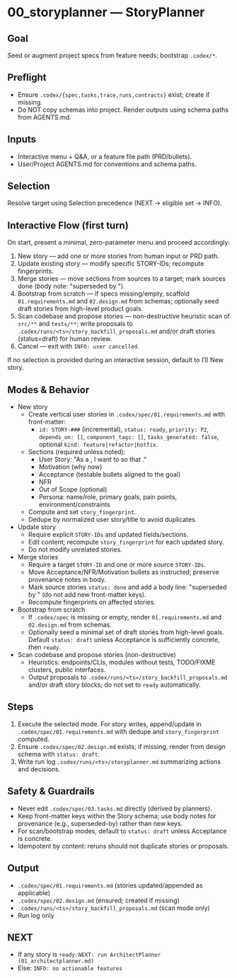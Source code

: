 # 00_storyplanner — StoryPlanner

## Goal
Seed or augment project specs from feature needs; bootstrap `.codex/*`.

## Preflight
- Ensure `.codex/{spec,tasks,trace,runs,contracts}` exist; create if missing.
- Do NOT copy schemas into project. Render outputs using schema paths from AGENTS.md.

## Inputs
- Interactive menu + Q&A, or a feature file path (PRD/bullets).
- User/Project AGENTS.md for conventions and schema paths.

## Selection
Resolve target using Selection precedence (NEXT → eligible set → INFO).

## Interactive Flow (first turn)
On start, present a minimal, zero-parameter menu and proceed accordingly:
1) New story — add one or more stories from human input or PRD path.
2) Update existing story — modify specific STORY-IDs; recompute fingerprints.
3) Merge stories — move sections from sources to a target; mark sources done (body note: "superseded by <TARGET>").
4) Bootstrap from scratch — if specs missing/empty, scaffold `01.requirements.md` and `02.design.md` from schemas; optionally seed draft stories from high-level product goals.
5) Scan codebase and propose stories — non-destructive heuristic scan of `src/**` and `tests/**`; write proposals to `.codex/runs/<ts>/story_backfill_proposals.md` and/or draft stories (status=draft) for human review.
6) Cancel — exit with `INFO: user cancelled`.

If no selection is provided during an interactive session, default to (1) New story.

## Modes & Behavior
- New story
  - Create vertical user stories in `.codex/spec/01.requirements.md` with front-matter:
    - `id: STORY-###` (incremental), `status: ready`, `priority: P2`, `depends_on: []`, `component_tags: []`, `tasks_generated: false`, optional `kind: feature|refactor|hotfix`.
  - Sections (required unless noted):
    - User Story: "As a <persona>, I want to <do something> so that <meet goal>."
    - Motivation (why now)
    - Acceptance (testable bullets aligned to the goal)
    - NFR
    - Out of Scope (optional)
    - Persona: name/role, primary goals, pain points, environment/constraints
  - Compute and set `story_fingerprint`.
  - Dedupe by normalized user story/title to avoid duplicates.
- Update story
  - Require explicit `STORY-IDs` and updated fields/sections.
  - Edit content; recompute `story_fingerprint` for each updated story.
  - Do not modify unrelated stories.
- Merge stories
  - Require a target `STORY-ID` and one or more source `STORY-IDs`.
  - Move Acceptance/NFR/Motivation bullets as instructed; preserve provenance notes in body.
  - Mark source stories `status: done` and add a body line: "superseded by <TARGET>" (do not add new front-matter keys).
  - Recompute fingerprints on affected stories.
- Bootstrap from scratch
  - If `.codex/spec` is missing or empty, render `01.requirements.md` and `02.design.md` from schemas.
  - Optionally seed a minimal set of draft stories from high-level goals. Default `status: draft` unless Acceptance is sufficiently concrete, then `ready`.
- Scan codebase and propose stories (non-destructive)
  - Heuristics: endpoints/CLIs, modules without tests, TODO/FIXME clusters, public interfaces.
  - Output proposals to `.codex/runs/<ts>/story_backfill_proposals.md` and/or draft story blocks; do not set to `ready` automatically.

## Steps
1) Execute the selected mode. For story writes, append/update in `.codex/spec/01.requirements.md` with dedupe and `story_fingerprint` computed.
2) Ensure `.codex/spec/02.design.md` exists; if missing, render from design schema with `status: draft`.
3) Write run log `.codex/runs/<ts>/storyplanner.md` summarizing actions and decisions.

## Safety & Guardrails
- Never edit `.codex/spec/03.tasks.md` directly (derived by planners).
- Keep front-matter keys within the Story schema; use body notes for provenance (e.g., superseded-by) rather than new keys.
- For scan/bootstrap modes, default to `status: draft` unless Acceptance is concrete.
- Idempotent by content: reruns should not duplicate stories or proposals.

## Output
- `.codex/spec/01.requirements.md` (stories updated/appended as applicable)
- `.codex/spec/02.design.md` (ensured; created if missing)
- `.codex/runs/<ts>/story_backfill_proposals.md` (scan mode only)
- Run log only

## NEXT
- If any story is `ready`: `NEXT: run ArchitectPlanner (01_architectplanner.md)`
- Else: `INFO: no actionable features`
